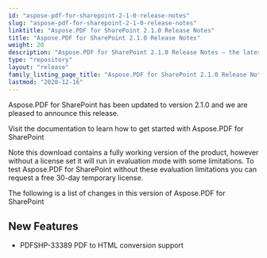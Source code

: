 ```yaml
---
id: "aspose-pdf-for-sharepoint-2-1-0-release-notes"
slug: "aspose-pdf-for-sharepoint-2-1-0-release-notes"
linktitle: "Aspose.PDF for SharePoint 2.1.0 Release Notes"
title: "Aspose.PDF for SharePoint 2.1.0 Release Notes"
weight: 20
description: "Aspose.PDF for SharePoint 2.1.0 Release Notes – the latest updates and fixes."
type: "repository"
layout: "release"
family_listing_page_title: "Aspose.PDF for SharePoint 2.1.0 Release Notes"
lastmod: "2020-12-16"
---
```


Aspose.PDF for SharePoint has been updated to version 2.1.0 and we are pleased to announce this release.

Visit the documentation to learn how to get started with Aspose.PDF for SharePoint

Note this download contains a fully working version of the product, however without a license set it will run in evaluation mode with some limitations. To test Aspose.PDF for SharePoint without these evaluation limitations you can request a free 30-day temporary license.

The following is a list of changes in this version of Aspose.PDF for SharePoint

## **New Features**
- PDFSHP-33389 PDF to HTML conversion support
